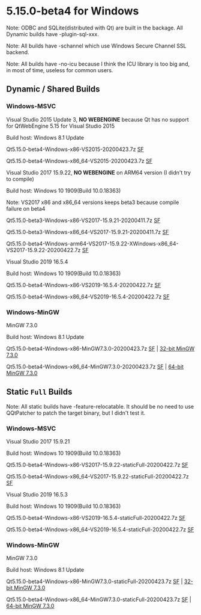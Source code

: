 # 5.15.0-beta4 for Windows

Note: ODBC and SQLite(distributed with Qt) are built in the backage. All Dynamic builds have -plugin-sql-xxx.

Note: All builds have -schannel which use Windows Secure Channel SSL backend.

Note: All builds have -no-icu because I think the ICU library is too big and, in most of time, useless for common users.

## Dynamic / Shared Builds

### Windows-MSVC

Visual Studio 2015 Update 3, __NO WEBENGINE__ because Qt has no support for QtWebEngine 5.15 for Visual Studio 2015

Build host: Windows 8.1 Update

Qt5.15.0-beta4-Windows-x86-VS2015-20200423.7z [SF](https://sourceforge.net/projects/fsu0413-qtbuilds/files/Qt5.15/Windows-x86/Qt5.15.0-beta4-Windows-x86-VS2015-20200423.7z)

Qt5.15.0-beta4-Windows-x86_64-VS2015-20200423.7z [SF](https://sourceforge.net/projects/fsu0413-qtbuilds/files/Qt5.15/Windows-x86_64/Qt5.15.0-beta4-Windows-x86_64-VS2015-20200423.7z)

Visual Studio 2017 15.9.22, __NO WEBENGINE__ on ARM64 version (I didn't try to compile)

Build host: Windows 10 1909(Build 10.0.18363)

Note: VS2017 x86 and x86_64 versions keeps beta3 because compile failure on beta4

Qt5.15.0-beta3-Windows-x86-VS2017-15.9.21-20200411.7z [SF](https://sourceforge.net/projects/fsu0413-qtbuilds/files/Qt5.15/Windows-x86/Qt5.15.0-beta3-Windows-x86-VS2017-15.9.21-20200411.7z)

Qt5.15.0-beta3-Windows-x86_64-VS2017-15.9.21-20200411.7z [SF](https://sourceforge.net/projects/fsu0413-qtbuilds/files/Qt5.15/Windows-x86_64/Qt5.15.0-beta3-Windows-x86_64-VS2017-15.9.21-20200411.7z)

Qt5.15.0-beta4-Windows-arm64-VS2017-15.9.22-XWindows-x86_64-VS2017-15.9.22-20200422.7z [SF](https://sourceforge.net/projects/fsu0413-qtbuilds/files/Qt5.15/Windows-arm64/Qt5.15.0-beta4-Windows-arm64-VS2017-15.9.22-XWindows-x86_64-VS2017-15.9.22-20200422.7z)

Visual Studio 2019 16.5.4

Build host: Windows 10 1909(Build 10.0.18363)

Qt5.15.0-beta4-Windows-x86-VS2019-16.5.4-20200422.7z [SF](https://sourceforge.net/projects/fsu0413-qtbuilds/files/Qt5.15/Windows-x86/Qt5.15.0-beta4-Windows-x86-VS2019-16.5.4-20200422.7z)

Qt5.15.0-beta4-Windows-x86_64-VS2019-16.5.4-20200422.7z [SF](https://sourceforge.net/projects/fsu0413-qtbuilds/files/Qt5.15/Windows-x86_64/Qt5.15.0-beta4-Windows-x86_64-VS2019-16.5.4-20200422.7z)

### Windows-MinGW

MinGW 7.3.0

Build host: Windows 8.1 Update

Qt5.15.0-beta4-Windows-x86-MinGW7.3.0-20200423.7z [SF](https://sourceforge.net/projects/fsu0413-qtbuilds/files/Qt5.15/Windows-x86/Qt5.15.0-beta4-Windows-x86-MinGW7.3.0-20200423.7z) | [32-bit MinGW 7.3.0](https://sourceforge.net/projects/mingw-w64/files/Toolchains%20targetting%20Win32/Personal%20Builds/mingw-builds/7.3.0/threads-posix/dwarf/i686-7.3.0-release-posix-dwarf-rt_v5-rev0.7z)

Qt5.15.0-beta4-Windows-x86_64-MinGW7.3.0-20200423.7z [SF](https://sourceforge.net/projects/fsu0413-qtbuilds/files/Qt5.15/Windows-x86_64/Qt5.15.0-beta4-Windows-x86_64-MinGW7.3.0-20200423.7z) | [64-bit MinGW 7.3.0](https://sourceforge.net/projects/mingw-w64/files/Toolchains%20targetting%20Win64/Personal%20Builds/mingw-builds/7.3.0/threads-posix/seh/x86_64-7.3.0-release-posix-seh-rt_v5-rev0.7z)

## Static `Full` Builds

Note: All static builds have -feature-relocatable. It should be no need to use QQtPatcher to patch the target binary, but I didn't test it.

### Windows-MSVC

Visual Studio 2017 15.9.21

Build host: Windows 10 1909(Build 10.0.18363)

Qt5.15.0-beta4-Windows-x86-VS2017-15.9.22-staticFull-20200422.7z [SF](https://sourceforge.net/projects/fsu0413-qtbuilds/files/Qt5.15/Windows-x86/Qt5.15.0-beta4-Windows-x86-VS2017-15.9.22-staticFull-20200422.7z)

Qt5.15.0-beta4-Windows-x86_64-VS2017-15.9.22-staticFull-20200422.7z [SF](https://sourceforge.net/projects/fsu0413-qtbuilds/files/Qt5.15/Windows-x86_64/Qt5.15.0-beta4-Windows-x86_64-VS2017-15.9.22-staticFull-20200422.7z)

Visual Studio 2019 16.5.3

Build host: Windows 10 1909(Build 10.0.18363)

Qt5.15.0-beta4-Windows-x86-VS2019-16.5.4-staticFull-20200422.7z [SF](https://sourceforge.net/projects/fsu0413-qtbuilds/files/Qt5.15/Windows-x86/Qt5.15.0-beta4-Windows-x86-VS2019-16.5.4-staticFull-20200422.7z)

Qt5.15.0-beta4-Windows-x86_64-VS2019-16.5.4-staticFull-20200422.7z [SF](https://sourceforge.net/projects/fsu0413-qtbuilds/files/Qt5.15/Windows-x86_64/Qt5.15.0-beta4-Windows-x86_64-VS2019-16.5.4-staticFull-20200422.7z)

### Windows-MinGW

MinGW 7.3.0

Build host: Windows 8.1 Update

Qt5.15.0-beta4-Windows-x86-MinGW7.3.0-staticFull-20200423.7z [SF](https://sourceforge.net/projects/fsu0413-qtbuilds/files/Qt5.15/Windows-x86/Qt5.15.0-beta4-Windows-x86-MinGW7.3.0-staticFull-20200423.7z) | [32-bit MinGW 7.3.0](https://sourceforge.net/projects/mingw-w64/files/Toolchains%20targetting%20Win32/Personal%20Builds/mingw-builds/7.3.0/threads-posix/dwarf/i686-7.3.0-release-posix-dwarf-rt_v5-rev0.7z)

Qt5.15.0-beta4-Windows-x86_64-MinGW7.3.0-staticFull-20200423.7z [SF](https://sourceforge.net/projects/fsu0413-qtbuilds/files/Qt5.15/Windows-x86_64/Qt5.15.0-beta4-Windows-x86_64-MinGW7.3.0-staticFull-20200423.7z) | [64-bit MinGW 7.3.0](https://sourceforge.net/projects/mingw-w64/files/Toolchains%20targetting%20Win64/Personal%20Builds/mingw-builds/7.3.0/threads-posix/seh/x86_64-7.3.0-release-posix-seh-rt_v5-rev0.7z)

